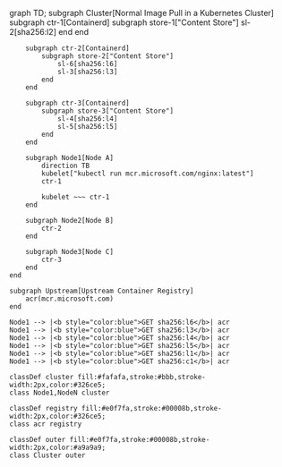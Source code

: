 graph TD;
     subgraph Cluster[Normal Image Pull in a Kubernetes Cluster]
        subgraph ctr-1[Containerd]
            subgraph store-1["Content Store"]
                sl-2[sha256:l2]
            end
        end

        subgraph ctr-2[Containerd]
            subgraph store-2["Content Store"]
                sl-6[sha256:l6]
                sl-3[sha256:l3]
            end
        end

        subgraph ctr-3[Containerd]
            subgraph store-3["Content Store"]
                sl-4[sha256:l4]
                sl-5[sha256:l5]
            end
        end

        subgraph Node1[Node A]
            direction TB
            kubelet["kubectl run mcr.microsoft.com/nginx:latest"]
            ctr-1

            kubelet ~~~ ctr-1
        end

        subgraph Node2[Node B]
            ctr-2
        end

        subgraph Node3[Node C]
            ctr-3
        end
    end
    
    subgraph Upstream[Upstream Container Registry]
        acr(mcr.microsoft.com)
    end

    Node1 --> |<b style="color:blue">GET sha256:l6</b>| acr
    Node1 --> |<b style="color:blue">GET sha256:l3</b>| acr
    Node1 --> |<b style="color:blue">GET sha256:l4</b>| acr
    Node1 --> |<b style="color:blue">GET sha256:l5</b>| acr
    Node1 --> |<b style="color:blue">GET sha256:l1</b>| acr
    Node1 --> |<b style="color:blue">GET sha256:c1</b>| acr    

    classDef cluster fill:#fafafa,stroke:#bbb,stroke-width:2px,color:#326ce5;
    class Node1,NodeN cluster

    classDef registry fill:#e0f7fa,stroke:#00008b,stroke-width:2px,color:#326ce5;
    class acr registry

    classDef outer fill:#e0f7fa,stroke:#00008b,stroke-width:2px,color:#a9a9a9;
    class Cluster outer
